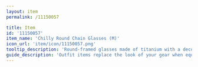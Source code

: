 ```yaml
---
layout: item
permalink: /11150057

title: Item
id: '11150057'
item_name: 'Chilly Round Chain Glasses (M)'
icon_url: 'item/icon/11150057.png'
tooltip_description: 'Round-framed glasses made of titanium with a decorative chain.'
guide_description: 'Outfit items replace the look of your gear when equipped.'
---
```

